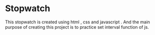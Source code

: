 # Stopwatch
This stopwatch is created using html , css and javascript . And the main purpose of creating this project is to practice set interval function of js.
